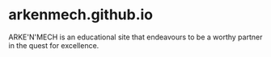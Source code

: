 # arkenmech.github.io
ARKE'N'MECH is an educational site that endeavours to be a worthy partner in the quest for excellence.
